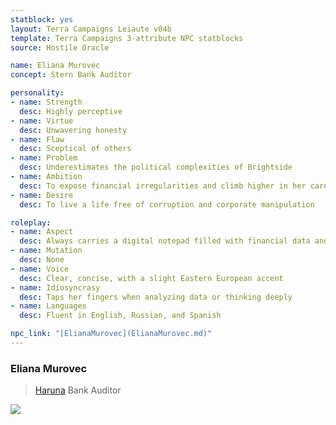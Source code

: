 ```yaml
---
statblock: yes
layout: Terra Campaigns Leiaute v04b
template: Terra Campaigns 3-attribute NPC statblocks
source: Hostile Oracle

name: Eliana Murovec
concept: Stern Bank Auditor

personality:
- name: Strength
  desc: Highly perceptive
- name: Virtue
  desc: Unwavering honesty
- name: Flaw
  desc: Sceptical of others
- name: Problem
  desc: Underestimates the political complexities of Brightside
- name: Ambition
  desc: To expose financial irregularities and climb higher in her career
- name: Desire
  desc: To live a life free of corruption and corporate manipulation

roleplay:
- name: Aspect
  desc: Always carries a digital notepad filled with financial data and audit reports
- name: Mutation
  desc: None
- name: Voice
  desc: Clear, concise, with a slight Eastern European accent
- name: Idiosyncrasy
  desc: Taps her fingers when analyzing data or thinking deeply
- name: Languages
  desc: Fluent in English, Russian, and Spanish

npc_link: "[ElianaMurovec](ElianaMurovec.md)"
---
```

### Eliana Murovec

> [Haruna](#haruna) Bank Auditor

![](https://i.imgur.com/vwOnWha.png)
